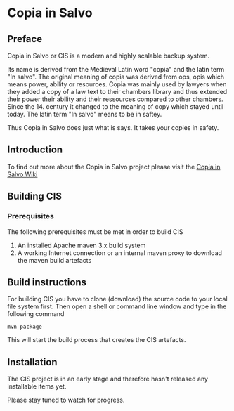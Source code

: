 # Copia in Salvo

## Preface
Copia in Salvo or CIS is a modern and highly scalable backup system.

Its name is derived from the Medieval Latin word "copia" and the latin term "In salvo". The
original meaning of copia was derived from ops, opis which means power, ability or resources.
Copia was mainly used by lawyers when they added a copy of a law text to their chambers library
and thus extended their power their ability and their ressources compared to other chambers.
Since the 14. century it changed to the meaning of copy which stayed until today. The latin
term "In salvo" means to be in saftey.

Thus Copia in Salvo does just what is says. It takes your copies in safety.

## Introduction

To find out more about the Copia in Salvo project please visit the [Copia in Salvo Wiki](https://github.com/novityFS/copia-in-salvo/wiki)

## Building CIS

### Prerequisites

The following prerequisites must be met in order to build CIS

1.	An installed Apache maven 3.x build system
2.	A working Internet connection or an internal maven proxy to download the maven build
	artefacts

## Build instructions

For building CIS you have to clone (download) the source code to your local file system first.
Then open a shell or command line window and type in the following command

<code>mvn package</code>

This will start the build process that creates the CIS artefacts.

## Installation

The CIS project is in an early stage and therefore hasn't released any installable items yet.

Please stay tuned to watch for progress.



